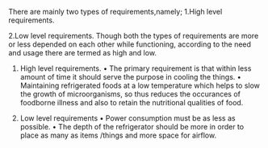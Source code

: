 There are mainly two types of requirements,namely;
1.High level requirements.

2.Low level requirements.
 Though both the types of requirements are more or less depended on each other while functioning, according to the need and   usage there are termed as high and low.

1. High level requirements.
•	The  primary requirement is that within less amount  of time it should serve the purpose in cooling the things.
•	Maintaining  refrigerated foods at a low temperature which helps to slow the growth of microorganisms, so thus reduces the occurances of foodborne illness and also to retain the nutritional qualities of food.
 
2. Low level requirements
•	Power consumption must be as less as possible.
•	The depth of the refrigerator should be more in order to place as many as items /things and more space for airflow.

